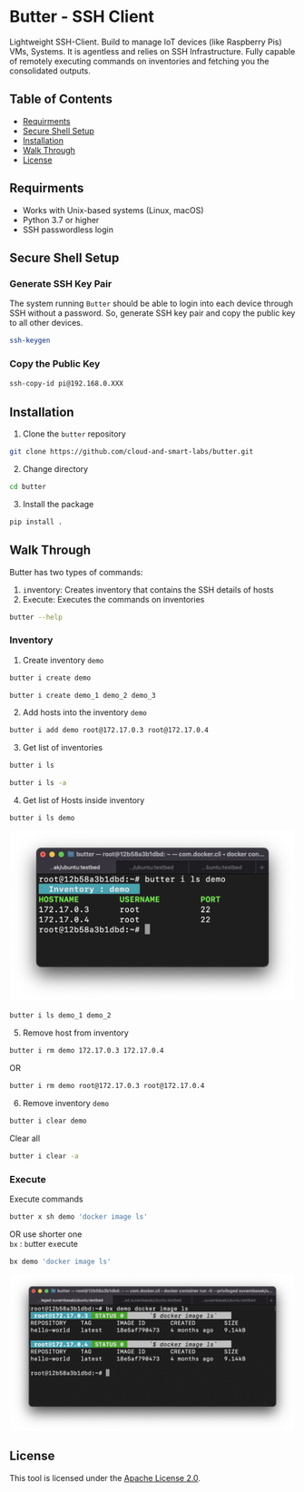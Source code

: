 # Butter - SSH Client
Lightweight SSH-Client. Build to manage IoT devices (like Raspberry Pis) VMs, Systems. It is agentless and relies on SSH Infrastructure. Fully capable of remotely executing commands on inventories and fetching you the consolidated outputs.

## Table of Contents
- [Requirments](#requirments)
- [Secure Shell Setup](#secure-shell-setup)
- [Installation](#installation)
- [Walk Through](#walk-through)
- [License](#license)

## Requirments
- Works with Unix-based systems (Linux, macOS)
- Python 3.7 or higher
- SSH passwordless login

## Secure Shell Setup
### Generate SSH Key Pair
The system running `Butter` should be able to login into each device through SSH without a password. So, generate SSH key pair and copy the public key to all other devices.
```bash
ssh-keygen
```
### Copy the Public Key
```bash
ssh-copy-id pi@192.168.0.XXX
```

## Installation
1. Clone the `butter` repository
```bash
git clone https://github.com/cloud-and-smart-labs/butter.git
```

2. Change directory
```bash
cd butter
```
3. Install the package
```bash
pip install .
```

## Walk Through
Butter has two types of commands:
1. `i`nventory: Creates inventory that contains the SSH details of hosts
2. E`x`ecute: Executes the commands on inventories

```bash
butter --help
```

### Inventory
1. Create inventory `demo`
```bash
butter i create demo
```
```bash
butter i create demo_1 demo_2 demo_3
```
2. Add hosts into the inventory `demo`
```bash
butter i add demo root@172.17.0.3 root@172.17.0.4
```
3. Get list of inventories
```bash
butter i ls
```
```bash
butter i ls -a
```
4. Get list of Hosts inside inventory
```bash
butter i ls demo
```

<p align="center">
    <img src="docs/ls.png" width="500">
</p>

```bash
butter i ls demo_1 demo_2 
```

5. Remove host from inventory
```bash
butter i rm demo 172.17.0.3 172.17.0.4
```
OR
```bash
butter i rm demo root@172.17.0.3 root@172.17.0.4
```
6. Remove inventory `demo`
```bash
butter i clear demo 
```
Clear all
```bash
butter i clear -a
```

### Execute
Execute commands
```bash
butter x sh demo 'docker image ls'
```
OR use shorter one <br>
`bx` : `b`utter e`x`ecute
```bash
bx demo 'docker image ls'
```
<p align="center">
    <img src="docs/cmd.png" width="500">
</p>


## License
This tool is licensed under the [Apache License 2.0](https://www.apache.org/licenses/LICENSE-2.0).